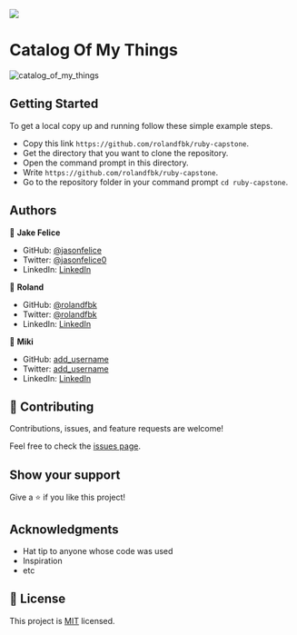 ![](https://img.shields.io/badge/Microverse-blueviolet)

# Catalog Of My Things
![catalog_of_my_things](https://user-images.githubusercontent.com/98527559/182126086-fc6a58be-ce66-43cc-9a67-42ddf9633100.png)

## Getting Started
To get a local copy up and running follow these simple example steps.

- Copy this link `https://github.com/rolandfbk/ruby-capstone`.
- Get the directory that you want to clone the repository.
- Open the command prompt in this directory.
- Write `https://github.com/rolandfbk/ruby-capstone`.
- Go to the repository folder in your command prompt `cd ruby-capstone`.

## Authors
👤 **Jake Felice**

- GitHub: [@jasonfelice](https://github.com/jasonfelice)
- Twitter: [@jasonfelice0](https://twitter.com/jasonfelice0)
- LinkedIn: [LinkedIn](https://www.linkedin.com/in/jason-felice-11a5a622b/)

👤 **Roland**

- GitHub: [@rolandfbk](https://github.com/rolandfbk)
- Twitter: [@rolandfbk](https://twitter.com/rolandfbk)
- LinkedIn: [LinkedIn](https://www.linkedin.com/in/roland-ossisa-yuma)

👤 **Miki**

- GitHub: [add_username](https://github.com/)
- Twitter: [add_username](https://twitter.com/)
- LinkedIn: [LinkedIn](https://linkedin.com/)


## 🤝 Contributing

Contributions, issues, and feature requests are welcome!

Feel free to check the [issues page](../../issues/).

## Show your support

Give a ⭐️ if you like this project!

## Acknowledgments

- Hat tip to anyone whose code was used
- Inspiration
- etc

## 📝 License

This project is [MIT](./MIT.md) licensed.